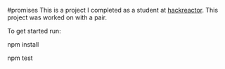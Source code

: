 #promises
This is a project I completed as a student at [hackreactor](http://hackreactor.com). This project was worked on with a pair.

To get started run:

npm install

npm test
